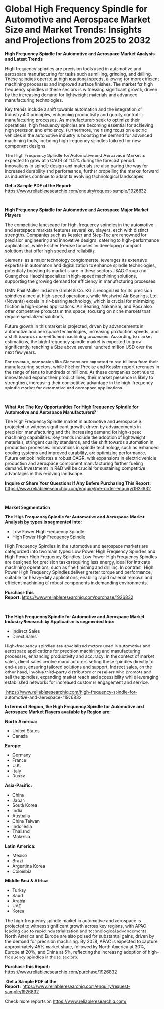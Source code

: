 <p><h1>Global High Frequency Spindle for Automotive and Aerospace Market Size and Market Trends: Insights and Projections from 2025 to 2032</h1></p><p><strong>High Frequency Spindle for Automotive and Aerospace Market Analysis and Latest Trends</strong></p>
<p><p>High frequency spindles are precision tools used in automotive and aerospace manufacturing for tasks such as milling, grinding, and drilling. These spindles operate at high rotational speeds, allowing for more efficient machining processes and improved surface finishes. The market for high frequency spindles in these sectors is witnessing significant growth, driven by the increasing demand for lightweight materials and advanced manufacturing technologies. </p><p>Key trends include a shift towards automation and the integration of Industry 4.0 principles, enhancing productivity and quality control in manufacturing processes. As manufacturers seek to optimize their operations, high frequency spindles are becoming essential for achieving high precision and efficiency. Furthermore, the rising focus on electric vehicles in the automotive industry is boosting the demand for advanced machining tools, including high frequency spindles tailored for new component designs.</p><p>The High Frequency Spindle for Automotive and Aerospace Market is expected to grow at a CAGR of 11.5% during the forecast period. Innovations in spindle design and materials are also paving the way for increased durability and performance, further propelling the market forward as industries continue to adapt to evolving technological landscapes.</p></p>
<p><strong>Get a Sample PDF of the Report:&nbsp;</strong> <a href="https://www.reliableresearchiq.com/enquiry/request-sample/1926832?utm_campaign=1159&utm_medium=2&utm_source=Github&utm_content=ia&utm_term=15012025&utm_id=high-frequency-spindle-for-automotive-and-aerospace">https://www.reliableresearchiq.com/enquiry/request-sample/1926832</a></p>
<p>&nbsp;</p>
<p><strong>High Frequency Spindle for Automotive and Aerospace Major Market Players</strong></p>
<p><p>The competitive landscape for high-frequency spindles in the automotive and aerospace markets features several key players, each with distinct strengths. Companies such as Kessler and Step-Tec are renowned for precision engineering and innovative designs, catering to high-performance applications, while Fischer Precise focuses on developing compact solutions that offer high speed and reliability.</p><p>Siemens, as a major technology conglomerate, leverages its extensive expertise in automation and digitalization to enhance spindle technologies, potentially boosting its market share in these sectors. IBAG Group and Guangzhou Haozhi specialize in high-speed machining solutions, supporting the growing demand for efficiency in manufacturing processes.</p><p>GMN Paul Müller Industrie GmbH & Co. KG is recognized for its precision spindles aimed at high-speed operations, while Westwind Air Bearings, Ltd. (Novanta) excels in air-bearing technology, which is crucial for minimizing friction in high-speed applications. Air Bearing, Nakanishi, and Posa also offer competitive products in this space, focusing on niche markets that require specialized solutions.</p><p>Future growth in this market is projected, driven by advancements in automotive and aerospace technologies, increasing production speeds, and a shift towards more efficient machining processes. According to market estimations, the high-frequency spindle market is expected to grow significantly, reaching a Size above several hundred million USD over the next few years.</p><p>For revenue, companies like Siemens are expected to see billions from their manufacturing sectors, while Fischer Precise and Kessler report revenues in the range of tens to hundreds of millions. As these companies continue to innovate and expand their product lines, their market presence is likely to strengthen, increasing their competitive advantage in the high-frequency spindle market for automotive and aerospace applications.</p></p>
<p>&nbsp;</p>
<p><strong>What Are The Key Opportunities For High Frequency Spindle for Automotive and Aerospace Manufacturers?</strong></p>
<p><p>The High Frequency Spindle market in automotive and aerospace is projected to witness significant growth, driven by advancements in precision manufacturing and the increasing demand for high-speed machining capabilities. Key trends include the adoption of lightweight materials, stringent quality standards, and the shift towards automation in production processes. Innovations in spindle technology, such as enhanced cooling systems and improved durability, are optimizing performance. Future outlook indicates a robust CAGR, with expansions in electric vehicle production and aerospace component manufacturing further fueling demand. Investments in R&D will be crucial for sustaining competitive advantages in this evolving landscape.</p></p>
<p><strong>Inquire or Share Your Questions If Any Before Purchasing This Report:</strong> <a href="https://www.reliableresearchiq.com/enquiry/pre-order-enquiry/1926832?utm_campaign=1159&utm_medium=2&utm_source=Github&utm_content=ia&utm_term=15012025&utm_id=high-frequency-spindle-for-automotive-and-aerospace">https://www.reliableresearchiq.com/enquiry/pre-order-enquiry/1926832</a></p>
<p>&nbsp;</p>
<p><strong>Market Segmentation</strong></p>
<p><strong>The High Frequency Spindle for Automotive and Aerospace Market Analysis by types is segmented into:</strong></p>
<p><ul><li>Low Power High Frequency Spindle</li><li>High Power High Frequency Spindle</li></ul></p>
<p><p>High Frequency Spindles in the automotive and aerospace markets are categorized into two main types: Low Power High Frequency Spindles and High Power High Frequency Spindles. Low Power High Frequency Spindles are designed for precision tasks requiring less energy, ideal for intricate machining operations, such as fine finishing and drilling. In contrast, High Power High Frequency Spindles deliver greater torque and performance, suitable for heavy-duty applications, enabling rapid material removal and efficient machining of robust components in demanding environments.</p></p>
<p><strong>Purchase this Report:&nbsp;</strong><a href="https://www.reliableresearchiq.com/purchase/1926832?utm_campaign=1159&utm_medium=2&utm_source=Github&utm_content=ia&utm_term=15012025&utm_id=high-frequency-spindle-for-automotive-and-aerospace">https://www.reliableresearchiq.com/purchase/1926832</a></p>
<p>&nbsp;</p>
<p><strong>The High Frequency Spindle for Automotive and Aerospace Market Industry Research by Application is segmented into:</strong></p>
<p><ul><li>Indirect Sales</li><li>Direct Sales</li></ul></p>
<p><p>High-frequency spindles are specialized motors used in automotive and aerospace applications for precision machining and manufacturing processes, enhancing productivity and accuracy. In the context of market sales, direct sales involve manufacturers selling these spindles directly to end-users, ensuring tailored solutions and support. Indirect sales, on the other hand, involve third-party distributors or resellers who promote and sell the spindles, expanding market reach and accessibility while leveraging established networks for increased customer engagement and service.</p></p>
<p><a href="https://www.reliableresearchiq.com/high-frequency-spindle-for-automotive-and-aerospace-r1926832?utm_campaign=1159&utm_medium=2&utm_source=Github&utm_content=ia&utm_term=15012025&utm_id=high-frequency-spindle-for-automotive-and-aerospace">&nbsp;https://www.reliableresearchiq.com/high-frequency-spindle-for-automotive-and-aerospace-r1926832</a></p>
<p><strong>In terms of Region, the High Frequency Spindle for Automotive and Aerospace Market Players available by Region are:</strong></p>
<p>
    <p> <strong> North America: </strong>
        <ul>
            <li>United States</li>
            <li>Canada</li>
        </ul>
        </p> 
    <p> <strong> Europe: </strong>
        <ul>
            <li>Germany</li>
            <li>France</li>
            <li>U.K.</li>
            <li>Italy</li>
            <li>Russia</li>
        </ul>
        </p> 
    <p> <strong> Asia-Pacific: </strong>
        <ul>
            <li>China</li>
            <li>Japan</li>
            <li>South Korea</li>
            <li>India</li>
            <li>Australia</li>
            <li>China Taiwan</li>
            <li>Indonesia</li>
            <li>Thailand</li>
            <li>Malaysia</li>
        </ul>
        </p> 
    <p> <strong> Latin America: </strong>
        <ul>
            <li>Mexico</li>
            <li>Brazil</li>
            <li>Argentina Korea</li>
            <li>Colombia</li>
        </ul>
        </p> 
    <p> <strong> Middle East & Africa: </strong>
        <ul>
            <li>Turkey</li>
            <li>Saudi</li>
            <li>Arabia</li>
            <li>UAE</li>
            <li>Korea</li>
        </ul>
    </p>
    </p>
<p><p>The high-frequency spindle market in automotive and aerospace is projected to witness significant growth across key regions, with APAC leading due to rapid industrialization and technological advancements. North America and Europe are also poised for substantial gains, driven by the demand for precision machining. By 2028, APAC is expected to capture approximately 45% market share, followed by North America at 30%, Europe at 20%, and China at 5%, reflecting the increasing adoption of high-frequency spindles in these sectors.</p></p>
<p><strong>Purchase this Report: </strong><a href="https://www.reliableresearchiq.com/purchase/1926832?utm_campaign=1159&utm_medium=2&utm_source=Github&utm_content=ia&utm_term=15012025&utm_id=high-frequency-spindle-for-automotive-and-aerospace">https://www.reliableresearchiq.com/purchase/1926832</a></p>
<p>&nbsp;<strong>Get a Sample PDF of the Report:&nbsp;&nbsp;</strong><a href="https://www.reliableresearchiq.com/enquiry/request-sample/1926832?utm_campaign=1159&utm_medium=2&utm_source=Github&utm_content=ia&utm_term=15012025&utm_id=high-frequency-spindle-for-automotive-and-aerospace">https://www.reliableresearchiq.com/enquiry/request-sample/1926832</a></p>
<p><strong></strong></p>
<p>Check more reports on <a href="https://www.reliableresearchiq.com/?utm_campaign=1159&utm_medium=2&utm_source=Github&utm_content=ia&utm_term=15012025&utm_id=high-frequency-spindle-for-automotive-and-aerospace">https://www.reliableresearchiq.com/</a></p>